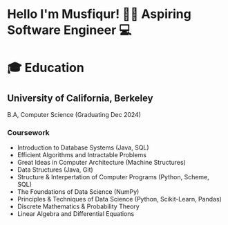 # Hello I'm Musfiqur! 👋🏽 Aspiring Software Engineer 💻

# 🎓 Education 

## University of California, Berkeley
B.A, Computer Science (Graduating Dec 2024)

### Coursework
* Introduction to Database Systems (Java, SQL)
* Efficient Algorithms and Intractable Problems
* Great Ideas in Computer Architecture (Machine Structures)
* Data Structures (Java, Git)
* Structure & Interpertation of Computer Programs (Python, Scheme, SQL)
* The Foundations of Data Science (NumPy)
* Principles & Techniques of Data Science (Python, Scikit-Learn, Pandas)
* Discrete Mathematics & Probability Theory
* Linear Algebra and Differential Equations
  
